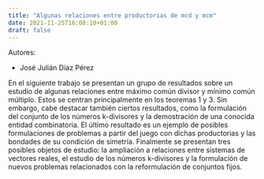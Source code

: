 ```yaml
---
title: "Algunas relaciones entre productorias de mcd y mcm"
date: 2021-11-25T16:08:10+01:00
draft: false
---
```


Autores:


* José Julián Dı́az Pérez


En el siguiente trabajo se presentan un grupo de resultados sobre un estudio de algunas relaciones entre máximo común divisor y mı́nimo común múltiplo. Estos se centran principalmente en los teoremas 1 y 3. Sin embargo, cabe destacar también ciertos resultados, como la formulación del conjunto de los números k-divisores y la demostración de una conocida entidad combinatoria. El último resultado es un ejemplo de posibles formulaciones de problemas a partir del juego con dichas productorias y las bondades de su condición de simetrı́a. Finalmente se presentan tres posibles objetos de estudio: la ampliación a relaciones entre sistemas de vectores reales, el estudio de los números k-divisores y la formulación de nuevos problemas relacionados con la reformulación de conjuntos fijos. 